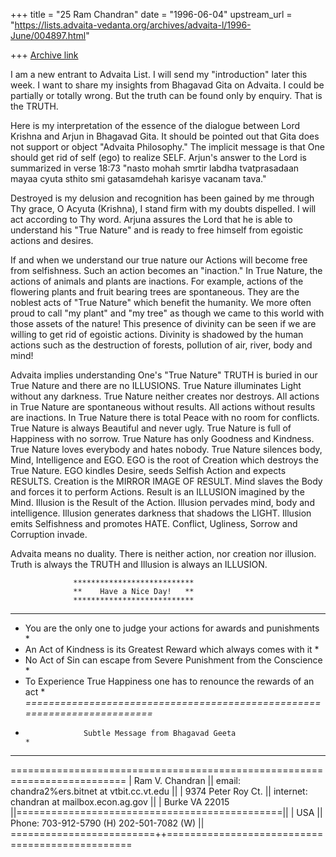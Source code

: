 +++
title = "25 Ram Chandran"
date = "1996-06-04"
upstream_url = "https://lists.advaita-vedanta.org/archives/advaita-l/1996-June/004897.html"

+++
[Archive link](https://lists.advaita-vedanta.org/archives/advaita-l/1996-June/004897.html)

I am a new entrant to Advaita List. I will send my "introduction" later this
week. I want to share my insights from Bhagavad Gita on Advaita.
I could be partially or totally wrong. But the truth can be found only by
enquiry. That is the TRUTH.


Here is my interpretation of the essence of the dialogue between
Lord Krishna and Arjun in Bhagavad Gita. It should be pointed out
that Gita does not support or object "Advaita Philosophy." The
implicit message is that One should get rid of self (ego) to
realize SELF.  Arjun's answer to the Lord is summarized in verse
18:73 "nasto mohah smrtir labdha tvatprasadaan mayaa cyuta sthito
 smi gatasamdehah karisye vacanam tava."

Destroyed is my delusion and recognition has been gained by me
through Thy grace, O Acyuta (Krishna), I stand firm with my
doubts dispelled. I will act according to Thy word. Arjuna
assures the Lord that he is able to understand his "True Nature"
and is ready to free himself from egoistic actions and desires.

If and when we understand our true nature our Actions will become
free from selfishness. Such an action becomes an "inaction." In
True Nature, the actions of animals and plants are inactions.
For example, actions of the flowering plants and fruit bearing
trees are spontaneous. They are the noblest acts of "True Nature"
which benefit the humanity.  We more often proud to call "my
plant" and "my tree" as though we came to this world with those
assets of the nature! This presence of divinity can be seen if we
are willing to get rid of egoistic actions.  Divinity is shadowed
by the human actions such as the destruction of forests,
pollution of air, river, body and mind!

Advaita implies understanding One's "True Nature"
TRUTH is buried in our True Nature and there are no ILLUSIONS.
True Nature illuminates Light without any darkness.
True Nature neither creates nor destroys.
All actions in True Nature are spontaneous without results.
All actions without results are inactions.
In True Nature there is total Peace with no room for conflicts.
True Nature is always Beautiful and never ugly.
True Nature is full of Happiness with no sorrow.
True Nature has only Goodness and Kindness.
True Nature loves everybody and hates nobody.
True Nature silences body, Mind, Intelligence and EGO.
EGO is the root of Creation which destroys the True Nature.
EGO kindles Desire, seeds Selfish Action and expects RESULTS.
Creation is the MIRROR IMAGE OF RESULT.
Mind slaves the Body and forces it to perform Actions.
Result is an ILLUSION imagined by the Mind.
Illusion is the Result of the Action.
Illusion pervades mind, body and intelligence.
Illusion generates darkness that shadows the LIGHT.
Illusion emits Selfishness and promotes HATE.
Conflict, Ugliness, Sorrow and Corruption invade.

Advaita means no duality.
There is neither action, nor creation nor illusion.
Truth is always the TRUTH and Illusion is always an ILLUSION.

                  ***************************
                  **    Have a Nice Day!   **
                  ***************************

***************************************************************************
*  You are the only one to judge your actions for awards and punishments  *
*  An Act of Kindness is its Greatest Reward which always comes with it   *
*  No Act of Sin can escape from Severe Punishment from the Conscience    *
*  To Experience True Happiness one has to renounce the rewards of an act *
*=========================================================================*
*                  Subtle Message from Bhagavad Geeta                     *
***************************************************************************

 ==========================================================================
|   Ram V. Chandran      || email: chandra2%ers.bitnet at vtbit.cc.vt.edu   ||
|   9374 Peter Roy Ct.   || internet: chandran at mailbox.econ.ag.gov       ||
|   Burke VA 22015       ||==============================================||
|   USA                  || Phone: 703-912-5790 (H)  202-501-7082 (W)    ||
=========================++================================================

